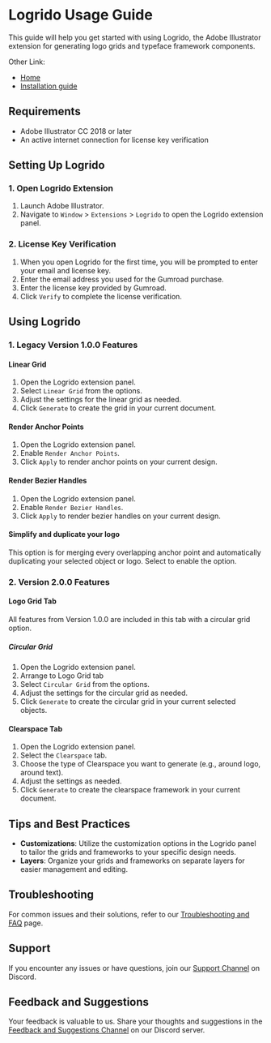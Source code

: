 # Logrido Usage Guide

This guide will help you get started with using Logrido, the Adobe Illustrator extension for generating logo grids and typeface framework components. 

Other Link:
- [Home](https://github.com/valuphic/Logrido/)
- [Installation guide](installation-guide.md)

## Requirements

- Adobe Illustrator CC 2018 or later
- An active internet connection for license key verification

## Setting Up Logrido

### 1. Open Logrido Extension

1. Launch Adobe Illustrator.
2. Navigate to `Window` > `Extensions` > `Logrido` to open the Logrido extension panel.

### 2. License Key Verification

1. When you open Logrido for the first time, you will be prompted to enter your email and license key.
2. Enter the email address you used for the Gumroad purchase.
3. Enter the license key provided by Gumroad.
4. Click `Verify` to complete the license verification.

## Using Logrido

### 1. Legacy Version 1.0.0  Features

#### Linear Grid

1. Open the Logrido extension panel.
2. Select `Linear Grid` from the options.
3. Adjust the settings for the linear grid as needed.
4. Click `Generate` to create the grid in your current document.

#### Render Anchor Points

1. Open the Logrido extension panel.
2. Enable `Render Anchor Points`.
3. Click `Apply` to render anchor points on your current design.

#### Render Bezier Handles

1. Open the Logrido extension panel.
2. Enable `Render Bezier Handles`.
3. Click `Apply` to render bezier handles on your current design.

#### Simplify and duplicate your logo
This option is for merging every overlapping anchor point and automatically duplicating your selected object or logo. Select to enable the option.

### 2. Version 2.0.0 Features

#### Logo Grid Tab

All features from Version 1.0.0 are included in this tab with a circular grid option.

##### Circular Grid

1. Open the Logrido extension panel.
2. Arrange to Logo Grid tab
3. Select `Circular Grid` from the options.
4. Adjust the settings for the circular grid as needed.
5. Click `Generate` to create the circular grid in your current selected objects.

#### Clearspace Tab

1. Open the Logrido extension panel.
2. Select the `Clearspace` tab.
3. Choose the type of Clearspace you want to generate (e.g., around logo, around text).
4. Adjust the settings as needed.
5. Click `Generate` to create the clearspace framework in your current document.

## Tips and Best Practices

- **Customizations**: Utilize the customization options in the Logrido panel to tailor the grids and frameworks to your specific design needs.
- **Layers**: Organize your grids and frameworks on separate layers for easier management and editing.

## Troubleshooting

For common issues and their solutions, refer to our [Troubleshooting and FAQ](docs/faq.md) page.

## Support

If you encounter any issues or have questions, join our [Support Channel](https://discord.gg/DjJ4dF4V) on Discord.

## Feedback and Suggestions

Your feedback is valuable to us. Share your thoughts and suggestions in the [Feedback and Suggestions Channel](https://discord.gg/DjJ4dF4V) on our Discord server.

